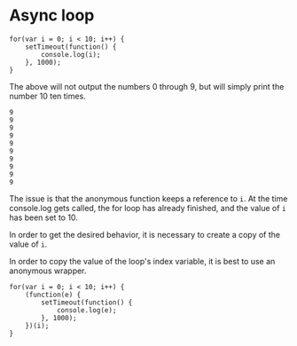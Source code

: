 # Async loop

```
for(var i = 0; i < 10; i++) {
    setTimeout(function() {
        console.log(i);  
    }, 1000);
}
```

The above will not output the numbers 0 through 9, but will simply print the number 10 ten times.

```
9
9
9
9
9
9
9
9
9
9
```

The issue is that the anonymous function keeps a reference to `i`. At the time console.log gets called, the for loop has already finished, and the value of `i` has been set to 10.

In order to get the desired behavior, it is necessary to create a copy of the value of `i`.

In order to copy the value of the loop's index variable, it is best to use an anonymous wrapper.

```
for(var i = 0; i < 10; i++) {
    (function(e) {
        setTimeout(function() {
            console.log(e);  
        }, 1000);
    })(i);
}
```